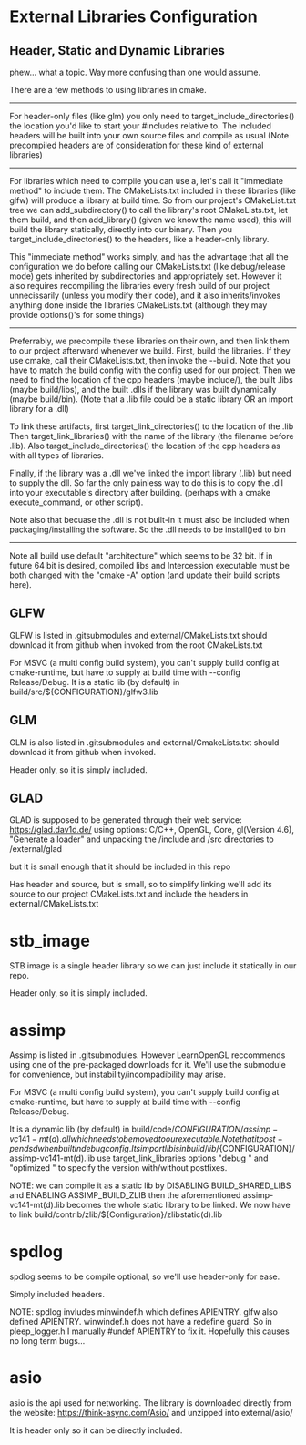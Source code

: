 # External Libraries Configuration

## Header, Static and Dynamic Libraries
phew... what a topic. Way more confusing than one would assume.

There are a few methods to using libraries in cmake.
<hr>
For header-only files (like glm) you only need to target_include_directories() the location you'd like to start your #includes relative to.
The included headers will be built into your own source files and compile as usual
(Note precompiled headers are of consideration for these kind of external libraries)
<hr>
For libraries which need to compile you can use a, let's call it "immediate method" to include them.
The CMakeLists.txt included in these libraries (like glfw) will produce a library at build time. So from our project's CMakeList.txt tree we can add_subdirectory() to call the library's root CMakeLists.txt, let them build, and then add_library() (given we know the name used), this will build the library statically, directly into our binary. Then you target_include_directories() to the headers, like a header-only library.

This "immediate method" works simply, and has the advantage that all the configuration we do before calling our CMakeLists.txt (like debug/release mode) gets inherited by subdirectories and appropriately set. However it also requires recompiling the libraries every fresh build of our project unnecissarily (unless you modify their code), and it also inherits/invokes anything done inside the libraries CMakeLists.txt (although they may provide options()'s for some things)
<hr>

Preferrably, we precompile these libraries on their own, and then link them to our project afterward whenever we build.
First, build the libraries. If they use cmake, call their CMakeLists.txt, then invoke the --build. Note that you have to match the build config with the config used for our project.
Then we need to find the location of the cpp headers (maybe include/), the built .libs (maybe build/libs), and the built .dlls if the library was built dynamically (maybe build/bin). (Note that a .lib file could be a static library OR an import library for a .dll)

To link these artifacts, first target_link_directories() to the location of the .lib
Then target_link_libraries() with the name of the library (the filename before .lib).
Also target_include_directories() the location of the cpp headers as with all types of libraries.

Finally, if the library was a .dll we've linked the import library (.lib) but need to supply the dll. So far the only painless way to do this is to copy the .dll into your executable's directory after building. (perhaps with a cmake execute_command, or other script).

Note also that becuase the .dll is not built-in it must also be included when packaging/installing the software. So the .dll needs to be install()ed to bin
<hr>

Note all build use default "architecture" which seems to be 32 bit. If in future 64 bit is desired, compiled libs and Intercession executable must be both changed with the "cmake -A" option (and update their build scripts here).

## GLFW
GLFW is listed in .gitsubmodules and external/CMakeLists.txt should download it from github when invoked from the root CMakeLists.txt

For MSVC (a multi config build system), you can't supply build config at cmake-runtime, but have to supply at build time with --config Release/Debug.
It is a static lib (by default) in build/src/${CONFIGURATION}/glfw3.lib

## GLM
GLM is also listed in .gitsubmodules and external/CmakeLists.txt should download it from github when invoked.

Header only, so it is simply included.

## GLAD
GLAD is supposed to be generated through their web service:
https://glad.dav1d.de/
using options: C/C++, OpenGL, Core, gl(Version 4.6), "Generate a loader"
and unpacking the /include and /src directories to /external/glad

but it is small enough that it should be included in this repo

Has header and source, but is small, so to simplify linking we'll add its source to our project CMakeLists.txt and include the headers in external/CMakeLists.txt

# stb_image
STB image is a single header library so we can just include it statically in our repo.

Header only, so it is simply included.

# assimp
Assimp is listed in .gitsubmodules. However LearnOpenGL reccommends using one of the pre-packaged downloads for it.
We'll use the submodule for convenience, but instability/incompadibility may arise.

For MSVC (a multi config build system), you can't supply build config at cmake-runtime, but have to supply at build time with --config Release/Debug.

It is a dynamic lib (by default) in build/code/${CONFIGURATION}/assimp-vc141-mt(d).dll which needs to be moved to our executable.
Note that it post-pends d when built in debug config.
Its import lib is in build/lib/${CONFIGURATION}/assimp-vc141-mt(d).lib
use target_link_libraries options "debug <name>" and "optimized <name>" to specify the version with/without postfixes.

NOTE: we can compile it as a static lib by DISABLING BUILD_SHARED_LIBS and ENABLING ASSIMP_BUILD_ZLIB
then the aforementioned assimp-vc141-mt(d).lib becomes the whole static library to be linked.
We now have to link build/contrib/zlib/${Configuration}/zlibstatic(d).lib

# spdlog
spdlog seems to be compile optional, so we'll use header-only for ease.

Simply included headers.

NOTE: spdlog invludes minwindef.h which defines APIENTRY.
glfw also defined APIENTRY. winwindef.h does not have a redefine guard.
So in pleep_logger.h I manually #undef APIENTRY to fix it.
Hopefully this causes no long term bugs...

# asio
asio is the api used for networking. The library is downloaded directly from the website:
https://think-async.com/Asio/
and unzipped into external/asio/

It is header only so it can be directly included.